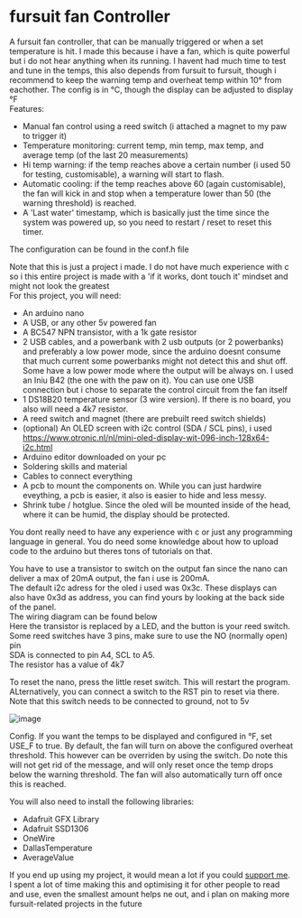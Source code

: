 # fursuit fan Controller
A fursuit fan controller, that can be manually triggered or when a set temperature is hit. 
I made this because i have a fan, which is quite powerful but i do not hear anything when its running.
I havent had much time to test and tune in the temps, this also depends from fursuit to fursuit, though i recommend to keep the warning temp and overheat temp within 10° from eachother.
The config is in °C, though the display can be adjusted to display °F <br>
Features:
- Manual fan control using a reed switch (i attached a magnet to my paw to trigger it)
- Temperature monitoring: current temp, min temp, max temp, and average temp (of the last 20 measurements)
- Hi temp warning: if the temp reaches above a certain number (i used 50 for testing, customisable), a warning will start to flash.
- Automatic cooling: if the temp reaches above 60 (again customisable), the fan will kick in and stop when a temperature lower than 50 (the warning threshold) is reached.
- A 'Last water' timestamp, which is basically just the time since the system was powered up, so you need to restart / reset to reset this timer.

The configuration can be found in the conf.h file

Note that this is just a project i made. I do not have much experience with c so i this entire project is made with a 'if it works, dont touch it' mindset and might not look the greatest
<br> For this project, you will need:

- An arduino nano
- A USB, or any other 5v powered fan
- A BC547 NPN transistor, with a 1k gate resistor
- 2 USB cables, and a powerbank with 2 usb outputs (or 2 powerbanks) and preferably a low power mode, since the arduino doesnt consume that much current some powerbanks might not detect this and shut off. Some have a low power mode where the output will be always on. I used an Iniu B42 (the one with the paw on it). You can use one USB connection but i chose to separate the control circuit from the fan itself
- 1 DS18B20 temperature sensor (3 wire version). If there is no board, you also will need a 4k7 resistor.
- A reed switch and magnet (there are prebuilt reed switch shields)
- (optional) An OLED screen with i2c control (SDA / SCL pins), i used https://www.otronic.nl/nl/mini-oled-display-wit-096-inch-128x64-i2c.html
- Arduino editor downloaded on your pc
- Soldering skills and material
- Cables to connect everything
- A pcb to mount the components on. While you can just hardwire eveything, a pcb is easier, it also is easier to hide and less messy.
- Shrink tube / hotglue. Since the oled will be mounted inside of the head, where it can be humid, the display should be protected.

You dont really need to have any experience with c or just any programming language in general.
You do need some knowledge about how to upload code to the arduino but theres tons of tutorials on that.

You have to use a transistor to switch on the output fan since the nano can deliver a max of 20mA output, the fan i use is 200mA. <br>
The default i2c adress for the oled i used was 0x3c. These displays can also have 0x3d as address, you can find yours by looking at the back side of the panel.<br>
The wiring diagram can be found below<br>
Here the transistor is replaced by a LED, and the button is your reed switch. Some reed switches have 3 pins, make sure to use the NO (normally open) pin<br>
SDA is connected to pin A4, SCL to A5.<br>
The resistor has a value of 4k7<br>

To reset the nano, press the little reset switch. This will restart the program.
ALternatively, you can connect a switch to the RST pin to reset via there. Note that this switch needs to be connected to ground, not to 5v

![image](https://github.com/Wolvinny/Fursuit-fan-controller/assets/84203950/aabab62c-70be-47c7-bdce-003191842c2d)

Config. 
If you want the temps to be displayed and configured in °F, set USE_F to true. 
By default, the fan will turn on above the configured overheat threshold. This however can be overriden by using the switch. Do note this will not get rid of the message, and will only reset once the temp drops below the warning threshold. The fan will also automatically turn off once this is reached.

You will also need to install the following libraries: 
- Adafruit GFX Library
- Adafruit SSD1306
- OneWire
- DallasTemperature
- AverageValue


If you end up using my project, it would mean a lot if you could [support me](https://kofi.wolvinny.dev). I spent a lot of time making this and optimising it for other people to read and use, even the smallest amount helps ne out, and i plan on making more fursuit-related projects in the future





 
